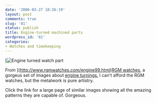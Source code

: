 ```yaml
---
date: '2006-03-27 18:26:19'
layout: post
comments: true
slug: '81'
status: publish
title: Engine-turned machined parts
wordpress_id: '81'
categories:
- Watches and timekeeping
---
```


[![Engine turned watch part](http://www.rgmwatches.com/gu_007s.jpg)

From ](http://www.rgmwatches.com/engine99.html)[RGM watches](http://www.rgmwatches.com/), a gorgeus set of images about [engine turnings.](http://en.wikipedia.org/wiki/Engine_turnings) I can't afford the RGM watches, but the metalwork is pure artistry.

Click the link for a large page of similar images showing all the amazing patterns they are capable of. Gorgeous.
